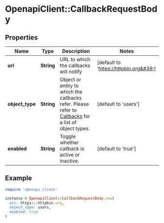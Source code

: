 # OpenapiClient::CallbackRequestBody

## Properties

| Name | Type | Description | Notes |
| ---- | ---- | ----------- | ----- |
| **url** | **String** | URL to which the callbacks will notify | [default to &#39;https://httpbin.org&#39;] |
| **object_type** | **String** | Object or entity to which the callbacks refer. Please refer to [Callbacks](https://developer.assemblypayments.com/docs/callbacks) for a list of object types. | [default to &#39;users&#39;] |
| **enabled** | **String** | Toggle whether callback is active or inactive. | [default to &#39;true&#39;] |

## Example

```ruby
require 'openapi_client'

instance = OpenapiClient::CallbackRequestBody.new(
  url: https://httpbin.org,
  object_type: users,
  enabled: true
)
```

